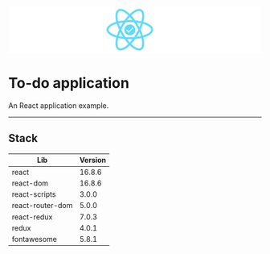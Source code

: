 ![](https://github.com/EduardoRotundaro/react-to-do-application/blob/master/docs/screenshots/logo.png?raw=true)

# To-do application

An React application example.

---

## Stack

| Lib | Version |
| ------ | ------ |
| react | 16.8.6 |
| react-dom | 16.8.6 |
| react-scripts | 3.0.0 |
| react-router-dom | 5.0.0 |
| react-redux | 7.0.3 |
| redux | 4.0.1 |
| fontawesome | 5.8.1 |
